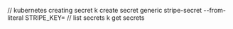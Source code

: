 // kubernetes creating secret
k create secret generic stripe-secret --from-literal STRIPE_KEY=
// list secrets
k get secrets
